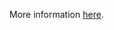 More information [here](https://docs.prismacloud.io/en/enterprise-edition/policy-reference/aws-policies/aws-general-policies/ensure-aws-copied-amis-are-encrypted).
